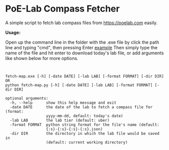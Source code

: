 # PoE-Lab Compass Fetcher
A simple script to fetch lab compass files from <https://poelab.com> easily.

**Usage:**

Open up the command line in the folder with the .exe file by click the path line and typing "cmd", then pressing Enter [example](https://prnt.sc/lp6kks)
Then simply type the name of the file and hit enter to download today's lab file, or add arguments like shown below for more options.

```


fetch-map.exe [-h] [-date DATE] [-lab LAB] [-format FORMAT] [-dir DIR]
OR
python fetch-map.py [-h] [-date DATE] [-lab LAB] [-format FORMAT] [-dir DIR]

optional arguments:
  -h, --help      show this help message and exit
  -date DATE      the date of the lab to fetch a compass file for (format:
                  yyyy-mm-dd, default: today's date)
  -lab LAB        the lab tier (default: uber)
  -format FORMAT  python string format for the file's name (default:
                  {:s}-{:s}-{:s}-{:s}.json)
  -dir DIR        the directory in which the lab file would be saved in
                  (default: current working directory)

```
